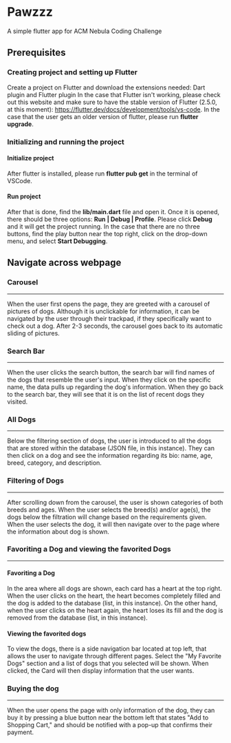 # Pawzzz
A simple flutter app for ACM Nebula Coding Challenge

## Prerequisites

### Creating project and setting up Flutter
Create a project on Flutter and download the extensions needed: Dart plugin and Flutter plugin
In the case that Flutter isn't working, please check out this website and make sure to have the stable version of Flutter (2.5.0, at this moment): https://flutter.dev/docs/development/tools/vs-code. In the case that the user gets an older version of flutter, please run **flutter upgrade**.


### Initializing and running the project

#### Initialize project
After flutter is installed, please run **flutter pub get** in the terminal of VSCode. 

#### Run project
After that is done, find the **lib/main.dart** file and open it. Once it is opened, there should be three options: **Run | Debug | Profile**. Please click **Debug** and it will get the project running. In the case that there are no three buttons, find the play button near the top right, click on the drop-down menu, and select **Start Debugging**.

## Navigate across webpage
### Carousel
---
When the user first opens the page, they are greeted with a carousel of pictures of dogs. Although it is unclickable for information, it can be navigated by the user through their trackpad, if they specifically want to check out a dog. After 2-3 seconds, the carousel goes back to its automatic sliding of pictures.

### Search Bar
---
When the user clicks the search button, the search bar will find names of the dogs that resemble the user's input. When they click on the specific name, the data pulls up regarding the dog's information. When they go back to the search bar, they will see that it is on the list of recent dogs they visited. 

### All Dogs
---
Below the filtering section of dogs, the user is introduced to all the dogs that are stored within the database (JSON file, in this instance). They can then click on a dog and see the information regarding its bio: name, age, breed, category, and description.

### Filtering of Dogs
---
After scrolling down from the carousel, the user is shown categories of both breeds and ages. When the user selects the breed(s) and/or age(s), the dogs below the filtration will change based on the requirements given. When the user selects the dog, it will then navigate over to the page where the information about dog is shown.

### Favoriting a Dog and viewing the favorited Dogs
---

#### Favoriting a Dog
In the area where all dogs are shown, each card has a heart at the top right. When the user clicks on the heart, the heart becomes completely filled and the dog is added to the database (list, in this instance). On the other hand, when the user clicks on the heart again, the heart loses its fill and the dog is removed from the database (list, in this instance).

#### Viewing the favorited dogs
To view the dogs, there is a side navigation bar located at top left, that allows the user to navigate through different pages. Select the "My Favorite Dogs" section and a list of dogs that you selected will be shown. When clicked, the Card will then display information that the user wants.

### Buying the dog
---
When the user opens the page with only information of the dog, they can buy it by pressing a blue button near the bottom left that states "Add to Shopping Cart," and should be notified with a pop-up that confirms their payment.
